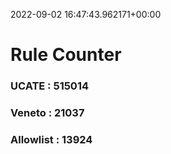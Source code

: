 2022-09-02 16:47:43.962171+00:00
# Rule Counter 
 ### UCATE : 515014

 ### Veneto : 21037

 ### Allowlist : 13924